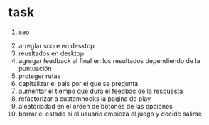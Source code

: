 # task

1. seo
<!-- 2. proteger rutas 3. añadir decoración en la home -->
2. arreglar score en desktop
3. reusltados en desktop
4. agregar feedback al final en los resultados dependiendo de la puntuación
5. proteger rutas
6. capitalizar el pais por el que se pregunta
7. aumentar el tiempo que dura el feedbac de la respuesta
8. refactorizar a customhooks la pagina de play
9. aleatoriadad en el orden de botones de las opciones
10. borrar el estado si el usuario empieza el juego y decide salirse
